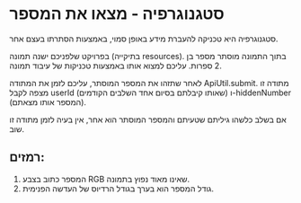 <html>
<body>
  <h1>סטגנוגרפיה - מצאו את המספר</h1>
  <p>סטגנוגרפיה היא טכניקה להעברת מידע באופן סמוי, באמצעות הסתרתו בעצם אחר.</p>
  <p>בפרויקט שלפניכם ישנה תמונה (בתיקייה resources). בתוך התמונה מוסתר מספר בן 2 ספרות. עליכם למצוא אותו באמצעות טכניקות של עיבוד תמונה.</p>
    <p>לאחר שתזהו את המספר המוסתר, עליכם לזמן את המתודה ApiUtil.submit. מתודה זו מצפה לקבל userId (שאותו קיבלתם בסיום אחד השלבים הקודמים) ו-hiddenNumber (המספר אותו מצאתם). </p>
  <p>אם בשלב כלשהו גיליתם שטעיתם והמספר המוסתר הוא אחר, אין בעיה לזמן מתודה זו שוב.  </p>

  <h2>רמזים:</h2>
  <ol>
    <li>המספר כתוב בצבע RGB שאינו מאוד נפוץ בתמונה.</li>
    <li>גודל המספר הוא בערך בגודל הרדיוס של העדשה הפנימית.</li>
  </ol>
</body>
</html>

